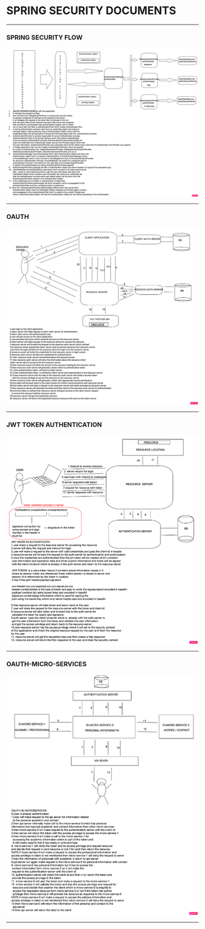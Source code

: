 # SPRING SECURITY DOCUMENTS 
----
### SPRING SECURITY FLOW 
![](https://github.com/adarshkumarsingh83/spring_security/blob/master/DOCUMENTS/spring%20security%20flow.png)

----
### OAUTH 
![](https://github.com/adarshkumarsingh83/spring_security/blob/master/DOCUMENTS/OAUTH.png)

----
### JWT TOKEN AUTHENTICATION
![](https://github.com/adarshkumarsingh83/spring_security/blob/master/DOCUMENTS/JWT%20TOKEN%20AUTHENTICATION.png)

----
### OAUTH-MICRO-SERVICES
![](https://github.com/adarshkumarsingh83/spring_security/blob/master/DOCUMENTS/OAUTH-MICRO-SERVICES.png)

----
